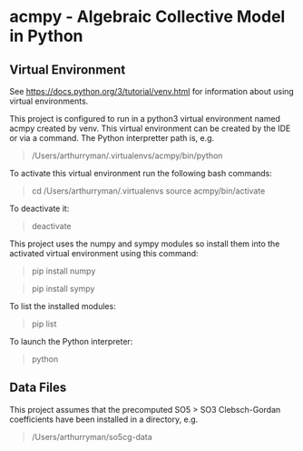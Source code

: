 # acmpy - Algebraic Collective Model in Python

## Virtual Environment

See <https://docs.python.org/3/tutorial/venv.html> for information
about using virtual environments.

This project is configured to run in a python3 virtual environment
named acmpy created by venv. 
This virtual environment can be created
by the IDE or via a command. 
The Python interpretter path is, e.g.

> /Users/arthurryman/.virtualenvs/acmpy/bin/python

To activate this virtual environment run the following bash commands:

> cd /Users/arthurryman/.virtualenvs
> source acmpy/bin/activate

To deactivate it:

> deactivate

This project uses the numpy and sympy modules so install them into the
activated virtual environment using this command:

> pip install numpy

> pip install sympy

To list the installed modules:

> pip list

To launch the Python interpreter:

> python




## Data Files

This project assumes that the precomputed SO5 > SO3 Clebsch-Gordan coefficients
have been installed in a directory, e.g.

> /Users/arthurryman/so5cg-data

